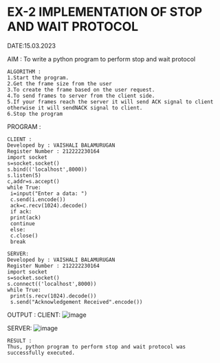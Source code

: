 # EX-2 IMPLEMENTATION OF STOP AND WAIT PROTOCOL

DATE:15.03.2023

AIM :
To write a python program to perform stop and wait protocol 
```
ALGORITHM :
1.Start the program.
2.Get the frame size from the user
3.To create the frame based on the user request.
4.To send frames to server from the client side.
5.If your frames reach the server it will send ACK signal to client otherwise it will sendNACK signal to client.
6.Stop the program
```
PROGRAM :
```
CLIENT :
Developed by : VAISHALI BALAMURUGAN
Register Number : 212222230164
import socket
s=socket.socket()
s.bind(('localhost',8000))
s.listen(5)
c,addr=s.accept()
while True:
 i=input("Enter a data: ")
 c.send(i.encode())
 ack=c.recv(1024).decode()
 if ack:
 print(ack)
 continue
 else:
 c.close()
 break
```
```
SERVER:
Developed by : VAISHALI BALAMURUGAN
Register Number : 212222230164
import socket
s=socket.socket()
s.connect(('localhost',8000))
while True:
 print(s.recv(1024).decode())
 s.send("Acknowledgement Received".encode())
```
OUTPUT :
CLIENT:
![image](https://github.com/VaishaliBalamurugan22008813/EX-2/assets/119390134/15acdf69-b3f1-41ed-8bf9-6e0f27606828)

SERVER:
![image](https://github.com/VaishaliBalamurugan22008813/EX-2/assets/119390134/04338258-573c-43d0-96e7-a583b46664d9)


```
RESULT :
Thus, python program to perform stop and wait protocol was successfully executed.
```

